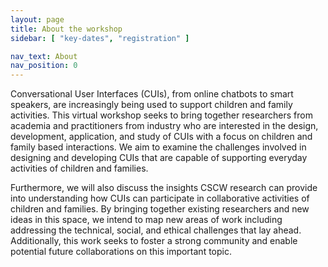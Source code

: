 ```yaml
---
layout: page
title: About the workshop
sidebar: [ "key-dates", "registration" ]

nav_text: About
nav_position: 0
---
```


Conversational User Interfaces (CUIs), from online chatbots to smart speakers, are increasingly being used to support children and family activities. This virtual workshop seeks to bring together researchers from academia and practitioners from industry who are interested in the design, development, application, and study of CUIs with a focus on children and family based interactions. We aim to examine the challenges involved in designing and developing CUIs that are capable of supporting everyday activities of children and families.

Furthermore, we will also discuss the insights CSCW research can provide into understanding how CUIs can participate in collaborative activities of children and families. By bringing together existing researchers and new ideas in this space, we intend to map new areas of work including addressing the technical, social, and ethical challenges that lay ahead. Additionally, this work seeks to foster a strong community and enable potential future collaborations on this important topic. 
